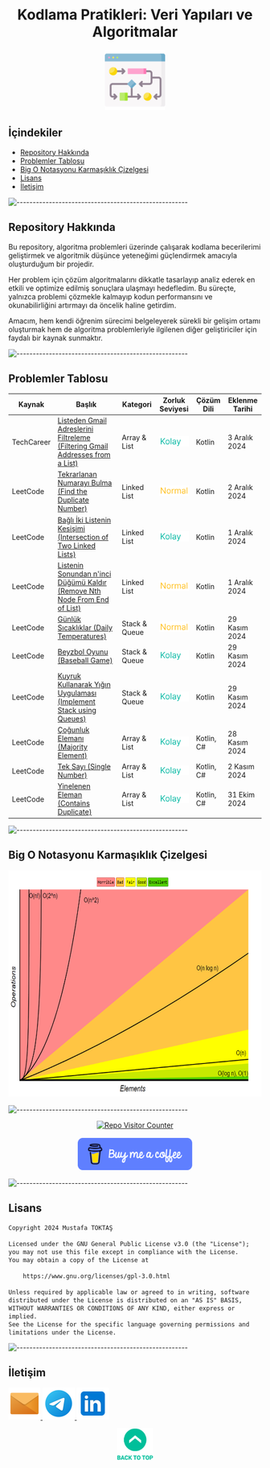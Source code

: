<h1 align="center">
Kodlama Pratikleri: Veri Yapıları ve Algoritmalar<a name="readme-top"></a>
</h1>

<div align="center">
  <img src="./Readme Resources/Algoritma Pratikleri Logo.png" alt="Logo" width="120"/>
</div>

## İçindekiler  

- [Repository Hakkında](#repository-hakkında)
- [Problemler Tablosu](#problemler-tablosu)
- [Big O Notasyonu Karmaşıklık Çizelgesi](#big-o-notasyonu-karmaşıklık-çizelgesi)
- [Lisans](#lisans)
- [İletişim](#i̇letişim)


![-----------------------------------------------------](./Readme%20Resources/Çizgi.png)

## Repository Hakkında 

Bu repository, algoritma problemleri üzerinde çalışarak kodlama becerilerimi geliştirmek ve algoritmik
düşünce yeteneğimi güçlendirmek amacıyla oluşturduğum bir projedir.

Her problem için çözüm algoritmalarını dikkatle tasarlayıp analiz ederek en etkili ve optimize edilmiş sonuçlara ulaşmayı hedefledim.
Bu süreçte, yalnızca problemi çözmekle kalmayıp kodun performansını ve okunabilirliğini artırmayı da öncelik haline getirdim.

Amacım, hem kendi öğrenim sürecimi belgeleyerek sürekli bir gelişim ortamı oluşturmak hem de
algoritma problemleriyle ilgilenen diğer geliştiriciler için faydalı bir kaynak sunmaktır.


![-----------------------------------------------------](./Readme%20Resources/Çizgi.png)

## Problemler Tablosu

<table>
  <thead>
    <tr>
      <th>Kaynak</th>
      <th>Başlık</th>
      <th>Kategori</th>
      <th>Zorluk Seviyesi</th>
      <th>Çözüm Dili</th>
      <th>Eklenme Tarihi</th>
    </tr>
  </thead>
  <tbody>
  <tr>
      <td>TechCareer</td>
      <td> <a href="./İçerikler/10) Filtering Gmail Addresses from a List/Problem.md">Listeden Gmail Adreslerini Filtreleme (Filtering Gmail Addresses from a List)</a> </td>
      <td>Array & List</td>
      <td> <img src="./Readme Resources/Zorluk Seviyeleri/Kolay.png" alt="Kolay" height="20"> </td>
      <td>Kotlin</td>
      <td>3 Aralık 2024</td>
    </tr>
  <tr>
      <td>LeetCode</td>
      <td> <a href="./İçerikler/9) Find the Duplicate Number/Problem.md">Tekrarlanan Numarayı Bulma (Find the Duplicate Number)</a> </td>
      <td>Linked List</td>
      <td> <img src="./Readme Resources/Zorluk Seviyeleri/Normal.png" alt="Normal" height="20"> </td>
      <td>Kotlin</td>
      <td>2 Aralık 2024</td>
    </tr>
  <tr>
      <td>LeetCode</td>
      <td> <a href="./İçerikler/8) Intersection of Two Linked Lists/Problem.md">Bağlı İki Listenin Kesişimi (Intersection of Two Linked Lists)</a> </td>
      <td>Linked List</td>
      <td> <img src="./Readme Resources/Zorluk Seviyeleri/Kolay.png" alt="Kolay" height="20"> </td>
      <td>Kotlin</td>
      <td>1 Aralık 2024</td>
    </tr>
  <tr>
      <td>LeetCode</td>
      <td> <a href="./İçerikler/7) Remove Nth Node From End of List/Problem.md">Listenin Sonundan n'inci Düğümü Kaldır (Remove Nth Node From End of List)</a> </td>
      <td>Linked List</td>
      <td> <img src="./Readme Resources/Zorluk Seviyeleri/Normal.png" alt="Normal" height="20"> </td>
      <td>Kotlin</td>
      <td>1 Aralık 2024</td>
    </tr>
  <tr>
      <td>LeetCode</td>
      <td> <a href="./İçerikler/6) Daily Temperatures/Problem.md">Günlük Sıcaklıklar (Daily Temperatures)</a> </td>
      <td>Stack & Queue</td>
      <td> <img src="./Readme Resources/Zorluk Seviyeleri/Normal.png" alt="Normal" height="20"> </td>
      <td>Kotlin</td>
      <td>29 Kasım 2024</td>
    </tr>
  <tr>
      <td>LeetCode</td>
      <td> <a href="./İçerikler/5) Baseball Game/Problem.md">Beyzbol Oyunu (Baseball Game)</a> </td>
      <td>Stack & Queue</td>
      <td> <img src="./Readme Resources/Zorluk Seviyeleri/Kolay.png" alt="Kolay" height="20"> </td>
      <td>Kotlin</td>
      <td>29 Kasım 2024</td>
    </tr>
  <tr>
      <td>LeetCode</td>
      <td> <a href="./İçerikler/4) Implement Stack using Queues/Problem.md">Kuyruk Kullanarak Yığın Uygulaması (Implement Stack using Queues)</a> </td>
      <td>Stack & Queue</td>
      <td> <img src="./Readme Resources/Zorluk Seviyeleri/Kolay.png" alt="Kolay" height="20"> </td>
      <td>Kotlin</td>
      <td>29 Kasım 2024</td>
    </tr>
    <tr>
      <td>LeetCode</td>
      <td> <a href="./İçerikler/3) Majority Element/Problem.md">Çoğunluk Elemanı (Majority Element)</a> </td>
      <td>Array & List</td>
      <td> <img src="./Readme Resources/Zorluk Seviyeleri/Kolay.png" alt="Kolay" height="20"> </td>
      <td>Kotlin, C#</td>
      <td>28 Kasım 2024</td>
    </tr>
    <tr>
      <td>LeetCode</td>
      <td> <a href="./İçerikler/2) Single Number/Problem.md">Tek Sayı (Single Number)</a> </td>
      <td>Array & List</td>
      <td> <img src="./Readme Resources/Zorluk Seviyeleri/Kolay.png" alt="Kolay" height="20"> </td>
      <td>Kotlin, C#</td>
      <td>2 Kasım 2024</td>
    </tr>
    <tr>
      <td>LeetCode</td>
      <td> <a href="./İçerikler/1) Contains Dublicate/Problem.md">Yinelenen Eleman (Contains Duplicate)</a> </td>
      <td>Array & List</td>
      <td> <img src="./Readme Resources/Zorluk Seviyeleri/Kolay.png" alt="Kolay" height="20"> </td>
      <td>Kotlin, C#</td>
      <td>31 Ekim 2024</td>
    </tr>
  </tbody>
</table>


![-----------------------------------------------------](./Readme%20Resources/Çizgi.png)

## Big O Notasyonu Karmaşıklık Çizelgesi

<img src="./Readme Resources/Big O Karmaşıklık Grafiği.png" alt="Big O Notasyonu Karmaşıklık Çizelgesi" height="450"/>


![-----------------------------------------------------](./Readme%20Resources/Çizgi.png)

<div align="center">
  <a href="https://github.com/mustafatoktas/W.BE_RepoVisitorCounterAPI" target="_blank"> <img src="https://toktasoft.com/api/github2/repo-visitor-counter.php?repo=zuytvs6kx4d8bge&show_repo_name=1&show_date=1&show_brand=0&txt_color=209,215,224&bg_color=45,52,58" alt="Repo Visitor Counter"/> </a>
</div>

  <br>
  
<div align="center">
  <a href="https://buymeacoffee.com/mustafatoktas" target="_blank"> <img src="./Readme Resources/İletişim/Buy Me a Coffee.png" alt="Buy Me a Coffee" height="64"/> </a>
</div>


![-----------------------------------------------------](./Readme%20Resources/Çizgi.png)

## Lisans

```
Copyright 2024 Mustafa TOKTAŞ

Licensed under the GNU General Public License v3.0 (the "License");
you may not use this file except in compliance with the License.
You may obtain a copy of the License at

    https://www.gnu.org/licenses/gpl-3.0.html

Unless required by applicable law or agreed to in writing, software
distributed under the License is distributed on an "AS IS" BASIS,
WITHOUT WARRANTIES OR CONDITIONS OF ANY KIND, either express or implied.
See the License for the specific language governing permissions and
limitations under the License.
```


![-----------------------------------------------------](./Readme%20Resources/Çizgi.png)

## İletişim

<a href="mailto:info@mustafatoktas.com"              target="_blank"> <img src="./Readme Resources/İletişim/Mail.png"     alt="Mail"     width="64"/> </a>
<a href="https://t.me/mustafatoktas00"               target="_blank"> <img src="./Readme Resources/İletişim/Telegram.png" alt="Telegram" width="64"/> </a>
<a href="https://www.linkedin.com/in/mustafatoktas/" target="_blank"> <img src="./Readme Resources/İletişim/LinkedIn.png" alt="LinkedIn" width="64"/> </a>

<p align="center">
  <a href="#readme-top"> <img src="./Readme Resources/Back to Top.png" alt="Back to Top" height="64"/> </a>
</p>